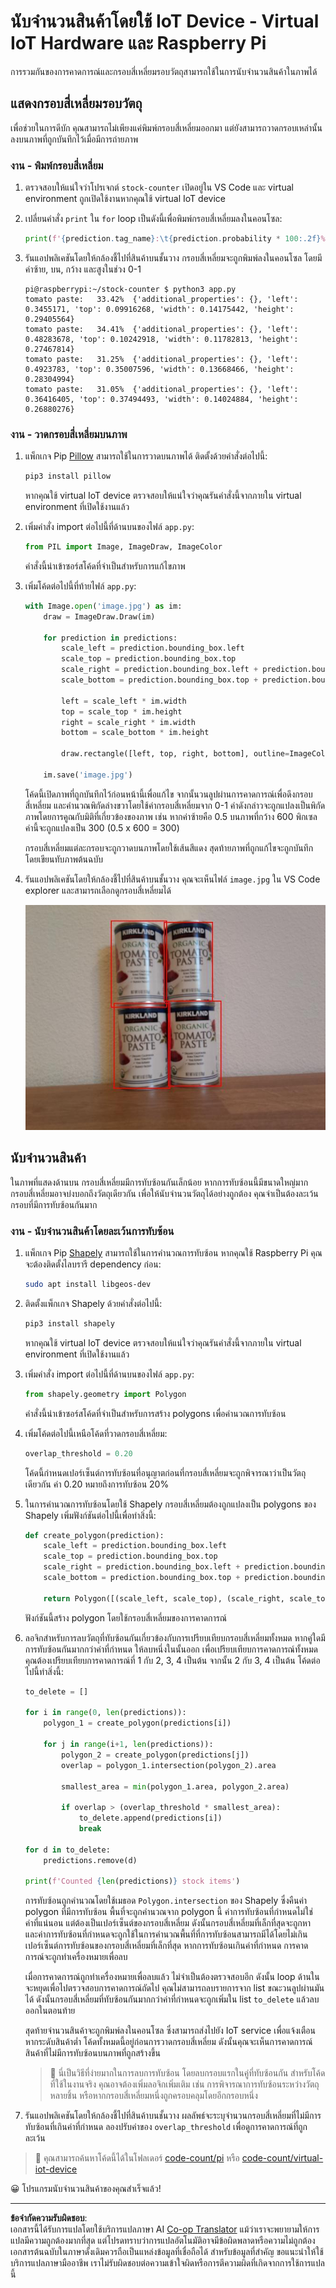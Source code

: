 <!--
CO_OP_TRANSLATOR_METADATA:
{
  "original_hash": "9c4320311c0f2c1884a6a21265d98a51",
  "translation_date": "2025-08-27T21:38:56+00:00",
  "source_file": "5-retail/lessons/2-check-stock-device/single-board-computer-count-stock.md",
  "language_code": "th"
}
-->
# นับจำนวนสินค้าโดยใช้ IoT Device - Virtual IoT Hardware และ Raspberry Pi

การรวมกันของการคาดการณ์และกรอบสี่เหลี่ยมรอบวัตถุสามารถใช้ในการนับจำนวนสินค้าในภาพได้

## แสดงกรอบสี่เหลี่ยมรอบวัตถุ

เพื่อช่วยในการดีบัก คุณสามารถไม่เพียงแค่พิมพ์กรอบสี่เหลี่ยมออกมา แต่ยังสามารถวาดกรอบเหล่านั้นลงบนภาพที่ถูกบันทึกไว้เมื่อมีการถ่ายภาพ

### งาน - พิมพ์กรอบสี่เหลี่ยม

1. ตรวจสอบให้แน่ใจว่าโปรเจกต์ `stock-counter` เปิดอยู่ใน VS Code และ virtual environment ถูกเปิดใช้งานหากคุณใช้ virtual IoT device

1. เปลี่ยนคำสั่ง `print` ใน `for` loop เป็นดังนี้เพื่อพิมพ์กรอบสี่เหลี่ยมลงในคอนโซล:

    ```python
    print(f'{prediction.tag_name}:\t{prediction.probability * 100:.2f}%\t{prediction.bounding_box}')
    ```

1. รันแอปพลิเคชันโดยให้กล้องชี้ไปที่สินค้าบนชั้นวาง กรอบสี่เหลี่ยมจะถูกพิมพ์ลงในคอนโซล โดยมีค่าซ้าย, บน, กว้าง และสูงในช่วง 0-1

    ```output
    pi@raspberrypi:~/stock-counter $ python3 app.py 
    tomato paste:   33.42%  {'additional_properties': {}, 'left': 0.3455171, 'top': 0.09916268, 'width': 0.14175442, 'height': 0.29405564}
    tomato paste:   34.41%  {'additional_properties': {}, 'left': 0.48283678, 'top': 0.10242918, 'width': 0.11782813, 'height': 0.27467814}
    tomato paste:   31.25%  {'additional_properties': {}, 'left': 0.4923783, 'top': 0.35007596, 'width': 0.13668466, 'height': 0.28304994}
    tomato paste:   31.05%  {'additional_properties': {}, 'left': 0.36416405, 'top': 0.37494493, 'width': 0.14024884, 'height': 0.26880276}
    ```

### งาน - วาดกรอบสี่เหลี่ยมบนภาพ

1. แพ็กเกจ Pip [Pillow](https://pypi.org/project/Pillow/) สามารถใช้ในการวาดบนภาพได้ ติดตั้งด้วยคำสั่งต่อไปนี้:

    ```sh
    pip3 install pillow
    ```

    หากคุณใช้ virtual IoT device ตรวจสอบให้แน่ใจว่าคุณรันคำสั่งนี้จากภายใน virtual environment ที่เปิดใช้งานแล้ว

1. เพิ่มคำสั่ง import ต่อไปนี้ที่ด้านบนของไฟล์ `app.py`:

    ```python
    from PIL import Image, ImageDraw, ImageColor
    ```

    คำสั่งนี้นำเข้าซอร์สโค้ดที่จำเป็นสำหรับการแก้ไขภาพ

1. เพิ่มโค้ดต่อไปนี้ที่ท้ายไฟล์ `app.py`:

    ```python
    with Image.open('image.jpg') as im:
        draw = ImageDraw.Draw(im)
    
        for prediction in predictions:
            scale_left = prediction.bounding_box.left
            scale_top = prediction.bounding_box.top
            scale_right = prediction.bounding_box.left + prediction.bounding_box.width
            scale_bottom = prediction.bounding_box.top + prediction.bounding_box.height
            
            left = scale_left * im.width
            top = scale_top * im.height
            right = scale_right * im.width
            bottom = scale_bottom * im.height
    
            draw.rectangle([left, top, right, bottom], outline=ImageColor.getrgb('red'), width=2)
    
        im.save('image.jpg')
    ```

    โค้ดนี้เปิดภาพที่ถูกบันทึกไว้ก่อนหน้านี้เพื่อแก้ไข จากนั้นวนลูปผ่านการคาดการณ์เพื่อดึงกรอบสี่เหลี่ยม และคำนวณพิกัดล่างขวาโดยใช้ค่ากรอบสี่เหลี่ยมจาก 0-1 ค่าดังกล่าวจะถูกแปลงเป็นพิกัดภาพโดยการคูณกับมิติที่เกี่ยวข้องของภาพ เช่น หากค่าซ้ายคือ 0.5 บนภาพที่กว้าง 600 พิกเซล ค่านี้จะถูกแปลงเป็น 300 (0.5 x 600 = 300)

    กรอบสี่เหลี่ยมแต่ละกรอบจะถูกวาดบนภาพโดยใช้เส้นสีแดง สุดท้ายภาพที่ถูกแก้ไขจะถูกบันทึกโดยเขียนทับภาพต้นฉบับ

1. รันแอปพลิเคชันโดยให้กล้องชี้ไปที่สินค้าบนชั้นวาง คุณจะเห็นไฟล์ `image.jpg` ใน VS Code explorer และสามารถเลือกดูกรอบสี่เหลี่ยมได้

    ![กระป๋องมะเขือเทศ 4 กระป๋องพร้อมกรอบสี่เหลี่ยมรอบแต่ละกระป๋อง](../../../../../translated_images/rpi-stock-with-bounding-boxes.b5540e2ecb7cd49f1271828d3be412671d950e87625c5597ea97c90f11e01097.th.jpg)

## นับจำนวนสินค้า

ในภาพที่แสดงด้านบน กรอบสี่เหลี่ยมมีการทับซ้อนกันเล็กน้อย หากการทับซ้อนนี้มีขนาดใหญ่มาก กรอบสี่เหลี่ยมอาจบ่งบอกถึงวัตถุเดียวกัน เพื่อให้นับจำนวนวัตถุได้อย่างถูกต้อง คุณจำเป็นต้องละเว้นกรอบที่มีการทับซ้อนกันมาก

### งาน - นับจำนวนสินค้าโดยละเว้นการทับซ้อน

1. แพ็กเกจ Pip [Shapely](https://pypi.org/project/Shapely/) สามารถใช้ในการคำนวณการทับซ้อน หากคุณใช้ Raspberry Pi คุณจะต้องติดตั้งไลบรารี dependency ก่อน:

    ```sh
    sudo apt install libgeos-dev
    ```

1. ติดตั้งแพ็กเกจ Shapely ด้วยคำสั่งต่อไปนี้:

    ```sh
    pip3 install shapely
    ```

    หากคุณใช้ virtual IoT device ตรวจสอบให้แน่ใจว่าคุณรันคำสั่งนี้จากภายใน virtual environment ที่เปิดใช้งานแล้ว

1. เพิ่มคำสั่ง import ต่อไปนี้ที่ด้านบนของไฟล์ `app.py`:

    ```python
    from shapely.geometry import Polygon
    ```

    คำสั่งนี้นำเข้าซอร์สโค้ดที่จำเป็นสำหรับการสร้าง polygons เพื่อคำนวณการทับซ้อน

1. เพิ่มโค้ดต่อไปนี้เหนือโค้ดที่วาดกรอบสี่เหลี่ยม:

    ```python
    overlap_threshold = 0.20
    ```

    โค้ดนี้กำหนดเปอร์เซ็นต์การทับซ้อนที่อนุญาตก่อนที่กรอบสี่เหลี่ยมจะถูกพิจารณาว่าเป็นวัตถุเดียวกัน ค่า 0.20 หมายถึงการทับซ้อน 20%

1. ในการคำนวณการทับซ้อนโดยใช้ Shapely กรอบสี่เหลี่ยมต้องถูกแปลงเป็น polygons ของ Shapely เพิ่มฟังก์ชันต่อไปนี้เพื่อทำสิ่งนี้:

    ```python
    def create_polygon(prediction):
        scale_left = prediction.bounding_box.left
        scale_top = prediction.bounding_box.top
        scale_right = prediction.bounding_box.left + prediction.bounding_box.width
        scale_bottom = prediction.bounding_box.top + prediction.bounding_box.height
    
        return Polygon([(scale_left, scale_top), (scale_right, scale_top), (scale_right, scale_bottom), (scale_left, scale_bottom)])
    ```

    ฟังก์ชันนี้สร้าง polygon โดยใช้กรอบสี่เหลี่ยมของการคาดการณ์

1. ลอจิกสำหรับการลบวัตถุที่ทับซ้อนกันเกี่ยวข้องกับการเปรียบเทียบกรอบสี่เหลี่ยมทั้งหมด หากคู่ใดมีการทับซ้อนกันมากกว่าค่าที่กำหนด ให้ลบหนึ่งในนั้นออก เพื่อเปรียบเทียบการคาดการณ์ทั้งหมด คุณต้องเปรียบเทียบการคาดการณ์ที่ 1 กับ 2, 3, 4 เป็นต้น จากนั้น 2 กับ 3, 4 เป็นต้น โค้ดต่อไปนี้ทำสิ่งนี้:

    ```python
    to_delete = []

    for i in range(0, len(predictions)):
        polygon_1 = create_polygon(predictions[i])
    
        for j in range(i+1, len(predictions)):
            polygon_2 = create_polygon(predictions[j])
            overlap = polygon_1.intersection(polygon_2).area

            smallest_area = min(polygon_1.area, polygon_2.area)
    
            if overlap > (overlap_threshold * smallest_area):
                to_delete.append(predictions[i])
                break
    
    for d in to_delete:
        predictions.remove(d)

    print(f'Counted {len(predictions)} stock items')
    ```

    การทับซ้อนถูกคำนวณโดยใช้เมธอด `Polygon.intersection` ของ Shapely ซึ่งคืนค่า polygon ที่มีการทับซ้อน พื้นที่จะถูกคำนวณจาก polygon นี้ ค่าการทับซ้อนที่กำหนดไม่ใช่ค่าที่แน่นอน แต่ต้องเป็นเปอร์เซ็นต์ของกรอบสี่เหลี่ยม ดังนั้นกรอบสี่เหลี่ยมที่เล็กที่สุดจะถูกหา และค่าการทับซ้อนที่กำหนดจะถูกใช้ในการคำนวณพื้นที่ที่การทับซ้อนสามารถมีได้โดยไม่เกินเปอร์เซ็นต์การทับซ้อนของกรอบสี่เหลี่ยมที่เล็กที่สุด หากการทับซ้อนเกินค่าที่กำหนด การคาดการณ์จะถูกทำเครื่องหมายเพื่อลบ

    เมื่อการคาดการณ์ถูกทำเครื่องหมายเพื่อลบแล้ว ไม่จำเป็นต้องตรวจสอบอีก ดังนั้น loop ด้านในจะหยุดเพื่อไปตรวจสอบการคาดการณ์ถัดไป คุณไม่สามารถลบรายการจาก list ขณะวนลูปผ่านมันได้ ดังนั้นกรอบสี่เหลี่ยมที่ทับซ้อนกันมากกว่าค่าที่กำหนดจะถูกเพิ่มใน list `to_delete` แล้วลบออกในตอนท้าย

    สุดท้ายจำนวนสินค้าจะถูกพิมพ์ลงในคอนโซล ซึ่งสามารถส่งไปยัง IoT service เพื่อแจ้งเตือนหากระดับสินค้าต่ำ โค้ดทั้งหมดนี้อยู่ก่อนการวาดกรอบสี่เหลี่ยม ดังนั้นคุณจะเห็นการคาดการณ์สินค้าที่ไม่มีการทับซ้อนบนภาพที่ถูกสร้างขึ้น

    > 💁 นี่เป็นวิธีที่ง่ายมากในการลบการทับซ้อน โดยลบกรอบแรกในคู่ที่ทับซ้อนกัน สำหรับโค้ดที่ใช้ในงานจริง คุณอาจต้องเพิ่มลอจิกเพิ่มเติม เช่น การพิจารณาการทับซ้อนระหว่างวัตถุหลายชิ้น หรือหากกรอบสี่เหลี่ยมหนึ่งถูกครอบคลุมโดยอีกกรอบหนึ่ง

1. รันแอปพลิเคชันโดยให้กล้องชี้ไปที่สินค้าบนชั้นวาง ผลลัพธ์จะระบุจำนวนกรอบสี่เหลี่ยมที่ไม่มีการทับซ้อนที่เกินค่าที่กำหนด ลองปรับค่าของ `overlap_threshold` เพื่อดูการคาดการณ์ที่ถูกละเว้น

> 💁 คุณสามารถค้นหาโค้ดนี้ได้ในโฟลเดอร์ [code-count/pi](../../../../../5-retail/lessons/2-check-stock-device/code-count/pi) หรือ [code-count/virtual-iot-device](../../../../../5-retail/lessons/2-check-stock-device/code-count/virtual-iot-device)

😀 โปรแกรมนับจำนวนสินค้าของคุณสำเร็จแล้ว!

---

**ข้อจำกัดความรับผิดชอบ**:  
เอกสารนี้ได้รับการแปลโดยใช้บริการแปลภาษา AI [Co-op Translator](https://github.com/Azure/co-op-translator) แม้ว่าเราจะพยายามให้การแปลมีความถูกต้องมากที่สุด แต่โปรดทราบว่าการแปลอัตโนมัติอาจมีข้อผิดพลาดหรือความไม่ถูกต้อง เอกสารต้นฉบับในภาษาดั้งเดิมควรถือเป็นแหล่งข้อมูลที่เชื่อถือได้ สำหรับข้อมูลที่สำคัญ ขอแนะนำให้ใช้บริการแปลภาษามืออาชีพ เราไม่รับผิดชอบต่อความเข้าใจผิดหรือการตีความผิดที่เกิดจากการใช้การแปลนี้